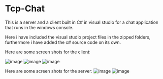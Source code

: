 # Tcp-Chat
This is a server and a client built in C# in visual studio for a chat application that runs in the windows console.

Here i have included the visual studio project files in the zipped folders, furthermore i have added the c# source code on its own.

Here are some screen shots for the client:

![image](https://github.com/Mors1A4/Tcp-Chat/assets/92935201/c53a1457-0bc6-4bdd-a8ef-95c96788e6a3)
![image](https://github.com/Mors1A4/Tcp-Chat/assets/92935201/96dbec34-dd00-4b4a-a965-199519b5b998)
![image](https://github.com/Mors1A4/Tcp-Chat/assets/92935201/e766b2cc-14e9-4ad3-b975-a5e40ce3da01)



Here are some screen shots for the server:
![image](https://github.com/Mors1A4/Tcp-Chat/assets/92935201/c9196984-ef80-4fee-9fc6-bd19457d39d7)
![image](https://github.com/Mors1A4/Tcp-Chat/assets/92935201/b864d333-6897-4e69-b690-89b601bb8623)
